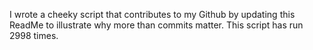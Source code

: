 I wrote a cheeky script that contributes to my Github by updating this ReadMe to illustrate why more than commits matter. This script has run 2998 times.